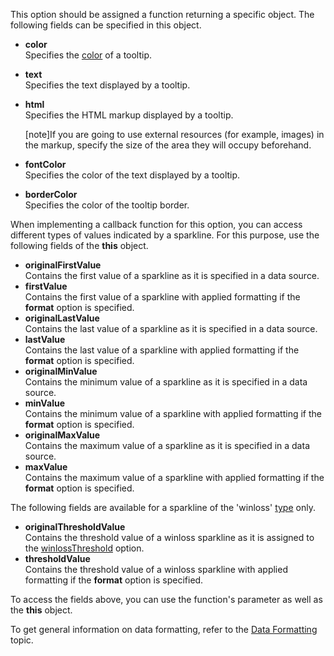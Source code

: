 This option should be assigned a function returning a specific object. The following fields can be specified in this object.

- **color**        
Specifies the [color](/api-reference/20%20Data%20Visualization%20Widgets/BaseWidget/1%20Configuration/tooltip/color.md '/Documentation/ApiReference/Data_Visualization_Widgets/dxSparkline/Configuration/tooltip/#color') of a tooltip.

- **text**        
Specifies the text displayed by a tooltip.

- **html**        
Specifies the HTML markup displayed by a tooltip.

    [note]If you are going to use external resources (for example, images) in the markup, specify the size of the area they will occupy beforehand.

- **fontColor**        
Specifies the color of the text displayed by a tooltip.

- **borderColor**        
Specifies the color of the tooltip border.

When implementing a callback function for this option, you can access different types of values indicated by a sparkline. For this purpose, use the following fields of the **this** object.

* **originalFirstValue**    
Contains the first value of a sparkline as it is specified in a data source.
* **firstValue**   
Contains the first value of a sparkline with applied formatting if the **format** option is specified.
* **originalLastValue**    
Contains the last value of a sparkline as it is specified in a data source.
* **lastValue**   
Contains the last value of a sparkline with applied formatting if the **format** option is specified.
* **originalMinValue**    
Contains the minimum value of a sparkline as it is specified in a data source.
* **minValue**   
Contains the minimum value of a sparkline with applied formatting if the **format** option is specified.
* **originalMaxValue**    
Contains the maximum value of a sparkline as it is specified in a data source.
* **maxValue**   
Contains the maximum value of a sparkline with applied formatting if the **format** option is specified.

The following fields are available for a sparkline of the 'winloss' [type](/api-reference/20%20Data%20Visualization%20Widgets/dxSparkline/1%20Configuration/type.md '/Documentation/ApiReference/Data_Visualization_Widgets/dxSparkline/Configuration/#type') only.

* **originalThresholdValue**    
Contains the threshold value of a winloss sparkline as it is assigned to the [winlossThreshold](/api-reference/20%20Data%20Visualization%20Widgets/dxSparkline/1%20Configuration/winlossThreshold.md '/Documentation/ApiReference/Data_Visualization_Widgets/dxSparkline/Configuration/#winlossThreshold') option.
* **thresholdValue**   
Contains the threshold value of a winloss sparkline with applied formatting if the **format** option is specified.

To access the fields above, you can use the function's parameter as well as the **this** object.

To get general information on data formatting, refer to the [Data Formatting](/concepts/05%20Widgets/zz%20Common/10%20Data%20Visualization%20Widgets/30%20Data%20Formatting '/Documentation/Guide/Widgets/Common/Data_Visualization_Widgets/Data_Formatting/') topic.